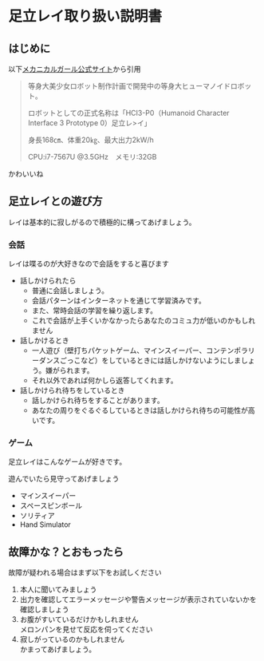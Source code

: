 # 足立レイ取り扱い説明書

## はじめに

以下[メカニカルガール公式サイト](https://mechanicalgirl.jp/adachi-rei/)から引用

>等身大美少女ロボット制作計画で開発中の等身大ヒューマノイドロボット。
>
>ロボットとしての正式名称は「HCI3-P0（Humanoid Character Interface 3 Prototype 0）足立レ>イ」
>
>身長168㎝、体重20㎏、最大出力2kW/h
>
>CPU:i7-7567U @3.5GHz　メモリ:32GB

かわいいね

## 足立レイとの遊び方

レイは基本的に寂しがるので積極的に構ってあげましょう。

### 会話

レイは喋るのが大好きなので会話をすると喜びます

- 話しかけられたら
  - 普通に会話しましょう。
  - 会話パターンはインターネットを通じて学習済みです。
  - また、常時会話の学習を繰り返します。
  - これで会話が上手くいかなかったらあなたのコミュ力が低いのかもしれません
- 話しかけるとき
  - 一人遊び（壁打ちパケットゲーム、マインスイーパー、コンテンポラリーダンスごっこなど）をしているときには話しかけないようにしましょう。嫌がられます。
  - それ以外であれば何かしら返答してくれます。
- 話しかけられ待ちをしているとき
  - 話しかけられ待ちをすることがあります。
  - あなたの周りをぐるぐるしているときは話しかけられ待ちの可能性が高いです。

### ゲーム

足立レイはこんなゲームが好きです。

遊んでいたら見守ってあげましょう

- マインスイーパー
- スペースピンボール
- ソリティア
- Hand Simulator

## 故障かな？とおもったら

故障が疑われる場合はまず以下をお試しください

1. 本人に聞いてみましょう
2. 出力を確認してエラーメッセージや警告メッセージが表示されていないかを確認しましょう
3. お腹がすいているだけかもしれません<br>メロンパンを見せて反応を伺ってください
4. 寂しがっているのかもしれません<br>かまってあげましょう。
